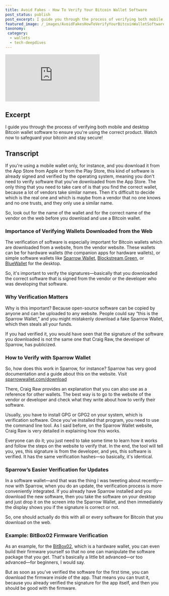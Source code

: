 ```yaml
---
title: Avoid Fakes - How To Verify Your Bitcoin Wallet Software
post_status: publish
post_excerpt: I guide you through the process of verifying both mobile and desktop Bitcoin wallet software, which is important for the safety of your funds.
featured_image: /_images/AvoidFakesHowToVerifyYourBitcoinWalletSoftware.jpg
taxonomy:
 category:
  - wallets
  - tech-deepdives
---
```


<iframe src="https://player.vimeo.com/video/1021726551?badge=0&amp;autopause=0&amp;player_id=0&amp;app_id=58479" frameborder="0" allow="autoplay; fullscreen; picture-in-picture; clipboard-write; encrypted-media" title="Avoid Fakes! How To Verify Your Bitcoin Wallet Software"></iframe>

<div style="margin-bottom:30px;"></div>

## Excerpt

I guide you through the process of verifying both mobile and desktop Bitcoin wallet software to ensure you're using the correct product. Watch now to safeguard your bitcoin and stay secure!

## Transcript

If you're using a mobile wallet only, for instance, and you download it from the App Store from Apple or from the Play Store, this kind of software is already signed and verified by the operating system, meaning you don't need to verify software that you've downloaded from the App Store. The only thing that you need to take care of is that you find the correct wallet, because a lot of vendors take similar names. Then it's difficult to decide which is the real one and which is maybe from a vendor that no one knows and no one trusts, and they only use a similar name.

So, look out for the name of the wallet and for the correct name of the vendor on the web before you download and use a Bitcoin wallet.

### Importance of Verifying Wallets Downloaded from the Web

The verification of software is especially important for Bitcoin wallets which are downloaded from a website, from the vendor website. These wallets can be for hardware wallets (the companion apps for hardware wallets), or simple software wallets like [Sparrow Wallet](https://sparrowwallet.com/), [Blockstream Green](https://blockstream.com/green/), or [BlueWallet](https://bluewallet.io/) for the desktop.

So, it's important to verify the signatures—basically that you downloaded the correct software that is signed from the vendor or the developer who was developing that software.

### Why Verification Matters

Why is this important? Because open-source software can be copied by anyone and can be uploaded to any website. People could say “this is the Sparrow Wallet,” and you might mistakenly download a fake Sparrow Wallet, which then steals all your funds.

If you had verified it, you would have seen that the signature of the software you downloaded is not the same one that Craig Raw, the developer of Sparrow, has publicized.

### How to Verify with Sparrow Wallet

So, how does this work in Sparrow, for instance? Sparrow has very good documentation and a guide about this on the website. Visit [sparrowwallet.com/download](https://sparrowwallet.com/download)

There, Craig Raw provides an explanation that you can also use as a reference for other wallets. The best way is to go to the website of the vendor or developer and check what they write about how to verify their software.

Usually, you have to install GPG or GPG2 on your system, which is verification software. Once you've installed that program, you need to use the command line tool. As I said before, on the Sparrow Wallet website, Craig Raw is very detailed in explaining how this works.

Everyone can do it; you just need to take some time to learn how it works and follow the steps on the website to verify that. In the end, the tool will tell you, yes, this signature is from the developer, and yes, this software is verified. It has the same verification hashes—so basically, it's identical.

### Sparrow’s Easier Verification for Updates

In a software wallet—and that was the thing I was tweeting about recently—now with Sparrow, when you do an update, the verification process is more conveniently integrated. If you already have Sparrow installed and you download the new software, then you take the software on your desktop and just drop it on the screen into the Sparrow Wallet, and then immediately the display shows you if the signature is correct or not.

So, one should actually do this with all or every software for Bitcoin that you download on the web.

### Example: BitBox02 Firmware Verification

As an example, for the [BitBox02](https://bitbox.swiss/), which is a hardware wallet, you can even build their firmware yourself so that no one can manipulate the software package that you get. That's basically a little bit advanced—or too advanced—for beginners, I would say.

But as soon as you've verified the software for the first time, you can download the firmware inside of the app. That means you can trust it, because you already verified the signature for the app itself, and then you should be good with the firmware.
